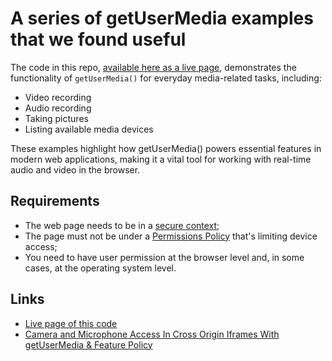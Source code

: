 # A series of getUserMedia examples that we found useful

The code in this repo, [available here as a live page](https://addpipe.com/getusermedia-examples/), demonstrates the functionality of `getUserMedia()` for everyday media-related tasks, including:
- Video recording
- Audio recording
- Taking pictures
- Listing available media devices

These examples highlight how getUserMedia() powers essential features in modern web applications, making it a vital tool for working with real-time audio and video in the browser.

## Requirements
- The web page needs to be in a [secure context](https://developer.mozilla.org/en-US/docs/Web/Security/Secure_Contexts);
- The page must not be under a [Permissions Policy](https://blog.addpipe.com/camera-and-microphone-access-in-cross-oirigin-iframes-with-feature-policy/) that's limiting device access;
- You need to have user permission at the browser level and, in some cases, at the operating system level.

## Links
- [Live page of this code](https://addpipe.com/getusermedia-examples/)
- [Camera and Microphone Access In Cross Origin Iframes With getUserMedia & Feature Policy](https://blog.addpipe.com/camera-and-microphone-access-in-cross-oirigin-iframes-with-feature-policy/)
